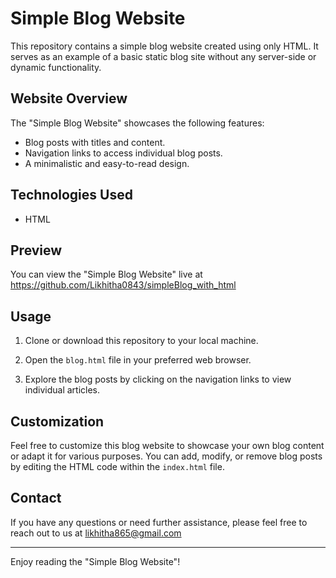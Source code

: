 # Simple Blog Website

This repository contains a simple blog website created using only HTML. It serves as an example of a basic static blog site without any server-side or dynamic functionality.

## Website Overview

The "Simple Blog Website" showcases the following features:

- Blog posts with titles and content.
- Navigation links to access individual blog posts.
- A minimalistic and easy-to-read design.

## Technologies Used

- HTML

## Preview

You can view the "Simple Blog Website" live at https://github.com/Likhitha0843/simpleBlog_with_html


## Usage

1. Clone or download this repository to your local machine.

2. Open the `blog.html` file in your preferred web browser.

3. Explore the blog posts by clicking on the navigation links to view individual articles.

## Customization

Feel free to customize this blog website to showcase your own blog content or adapt it for various purposes. You can add, modify, or remove blog posts by editing the HTML code within the `index.html` file.


## Contact

If you have any questions or need further assistance, please feel free to reach out to us at likhitha865@gmail.com

---

Enjoy reading the "Simple Blog Website"!
